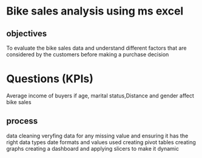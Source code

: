 # Bike sales analysis using ms excel
## objectives
To evaluate the bike sales data and understand different factors that are considered by the customers before making a purchase decision

# Questions (KPIs)
Average income of buyers 
if age, marital status,Distance and gender affect bike sales

## process
data cleaning
  veryfing data for any missing value and ensuring it has the right data types date formats and values used
creating pivot tables
creating graphs 
creating a dashboard and applying slicers to make it dynamic 

<a href = "Bike sales complete analysis.xlsx"> </a>











